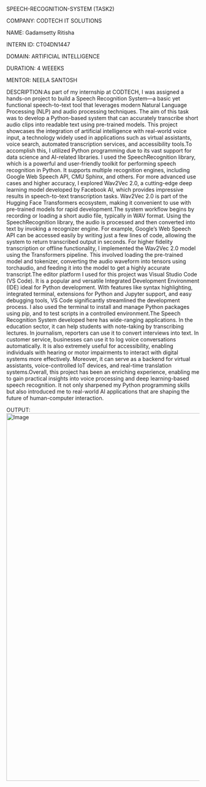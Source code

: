 SPEECH-RECOGNITION-SYSTEM (TASK2)

COMPANY: CODTECH IT SOLUTIONS

NAME: Gadamsetty Ritisha

INTERN ID: CT04DN1447

DOMAIN: ARTIFICIAL INTELLIGENCE

DURATION: 4 WEEEKS

MENTOR: NEELA SANTOSH

DESCRIPTION:As part of my internship at CODTECH, I was assigned a hands-on project to build a Speech Recognition System—a basic yet functional speech-to-text tool that leverages modern Natural Language Processing (NLP) and audio processing techniques. The aim of this task was to develop a Python-based system that can accurately transcribe short audio clips into readable text using pre-trained models. This project showcases the integration of artificial intelligence with real-world voice input, a technology widely used in applications such as virtual assistants, voice search, automated transcription services, and accessibility tools.To accomplish this, I utilized Python programming due to its vast support for data science and AI-related libraries. I used the SpeechRecognition library, which is a powerful and user-friendly toolkit for performing speech recognition in Python. It supports multiple recognition engines, including Google Web Speech API, CMU Sphinx, and others. For more advanced use cases and higher accuracy, I explored Wav2Vec 2.0, a cutting-edge deep learning model developed by Facebook AI, which provides impressive results in speech-to-text transcription tasks. Wav2Vec 2.0 is part of the Hugging Face Transformers ecosystem, making it convenient to use with pre-trained models for rapid development.The system workflow begins by recording or loading a short audio file, typically in WAV format. Using the SpeechRecognition library, the audio is processed and then converted into text by invoking a recognizer engine. For example, Google’s Web Speech API can be accessed easily by writing just a few lines of code, allowing the system to return transcribed output in seconds. For higher fidelity transcription or offline functionality, I implemented the Wav2Vec 2.0 model using the Transformers pipeline. This involved loading the pre-trained model and tokenizer, converting the audio waveform into tensors using torchaudio, and feeding it into the model to get a highly accurate transcript.The editor platform I used for this project was Visual Studio Code (VS Code). It is a popular and versatile Integrated Development Environment (IDE) ideal for Python development. With features like syntax highlighting, integrated terminal, extensions for Python and Jupyter support, and easy debugging tools, VS Code significantly streamlined the development process. I also used the terminal to install and manage Python packages using pip, and to test scripts in a controlled environment.The Speech Recognition System developed here has wide-ranging applications. In the education sector, it can help students with note-taking by transcribing lectures. In journalism, reporters can use it to convert interviews into text. In customer service, businesses can use it to log voice conversations automatically. It is also extremely useful for accessibility, enabling individuals with hearing or motor impairments to interact with digital systems more effectively. Moreover, it can serve as a backend for virtual assistants, voice-controlled IoT devices, and real-time translation systems.Overall, this project has been an enriching experience, enabling me to gain practical insights into voice processing and deep learning-based speech recognition. It not only sharpened my Python programming skills but also introduced me to real-world AI applications that are shaping the future of human-computer interaction.

OUTPUT:
<img width="960" alt="Image" src="https://github.com/user-attachments/assets/534b424f-d4cd-4868-b870-05e736496331" />
